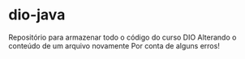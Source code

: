 # dio-java
Repositório para armazenar todo o código do curso DIO
Alterando o conteúdo de um arquivo novamente Por conta de alguns erros!
